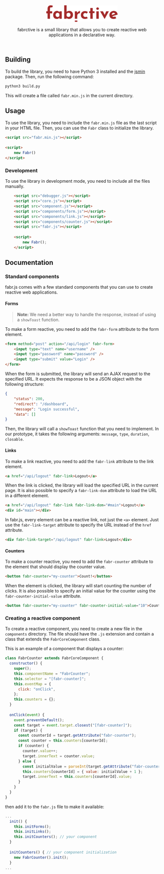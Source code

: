 <br/>

<div align="center">
  <img src="/docs/fabr-logo-color.svg" height="54">
  <p align="center">fabrctive is a small library that allows you to create reactive web applications in a declarative way.</p>
</div>

<br/>

## Building
To build the library, you need to have Python 3 installed and the [jsmin](https://pypi.org/project/jsmin/)
package. Then, run the following command:

```bash
python3 build.py
```

This will create a file called `fabr.min.js` in the current directory.

## Usage
To use the library, you need to include the `fabr.min.js` file as the last script in your HTML file.
Then, you can use the `Fabr` class to initialize the library.

```html
<script src="fabr.min.js"></script>

<script>
    new Fabr()
</script>
```

### Development
To use the library in development mode, you need to include all the files manually.

```html
    <script src="debugger.js"></script>
    <script src="core.js"></script>
    <script src="component.js"></script>
    <script src="components/form.js"></script>
    <script src="components/link.js"></script>
    <script src="components/counter.js"></script>
    <script src="fabr.js"></script>

    <script>
        new Fabr();
    </script>
```

## Documentation

### Standard components
fabr.js comes with a few standard components that you can use to create reactive web applications.

#### Forms
> **Note:** We need a better way to handle the response, instead of using a `showToast` function.

To make a form reactive, you need to add the `fabr-form` attribute to the form element.

```html
<form method="post" action="/api/login" fabr-form>
    <input type="text" name="username" />
    <input type="password" name="password" />
    <input type="submit" value="Login" />
</form>
```

When the form is submitted, the library will send an AJAX request to the specified URL. It expects
the response to be a JSON object with the following structure:

```json
{
    "status": 200,
    "redirect": "/dashboard",
    "message": "Login successful",
    "data": []
}
```

Then, the library will call a `showToast` function that you need to implement. In our prototype,
it takes the following arguments: `message`, `type`, `duration`, `closable`.

#### Links
To make a link reactive, you need to add the `fabr-link` attribute to the link element.

```html
<a href="/api/logout" fabr-link>Logout</a>
```

When the link is clicked, the library will load the specified URL in the current page. It is also
possible to specify a `fabr-link-dom` attribute to load the URL in a different element.

```html
<a href="/api/logout" fabr-link fabr-link-dom="#main">Logout</a>
<div id="main"></div>
```

In fabr.js, every element can be a reactive link, not just the `<a>` element. Just use the
`fabr-link-target` attribute to specify the URL instead of the `href` attribute.

```html
<div fabr-link-target="/api/logout" fabr-link>Logout</div>
```

#### Counters
To make a counter reactive, you need to add the `fabr-counter` attribute to the element that
should display the counter value.

```html
<button fabr-counter="my-counter">Count!</button>
```

When the element is clicked, the library will start counting the number of clicks. It is also
possible to specify an initial value for the counter using the `fabr-counter-initial-value`
attribute.

```html
<button fabr-counter="my-counter" fabr-counter-initial-value="10">Count!</button>
```

### Creating a reactive component
To create a reactive component, you need to create a new file in the `components` directory. The file
should have the `.js` extension and contain a class that extends the `FabrCoreComponent` class.

This is an example of a component that displays a counter:

```javascript
class FabrCounter extends FabrCoreComponent {
  constructor() {
    super();
    this.componentName = "FabrCounter";
    this.selector = "[fabr-counter]";
    this.eventMap = {
      click: "onClick",
    };
    this.counters = {};
  }

  onClick(event) {
    event.preventDefault();
    const target = event.target.closest("[fabr-counter]");
    if (target) {
      const counterId = target.getAttribute("fabr-counter");
      const counter = this.counters[counterId];
      if (counter) {
        counter.value++;
        target.innerText = counter.value;
      } else {
        const initialValue = parseInt(target.getAttribute("fabr-counter-initial-value")) || 0;
        this.counters[counterId] = { value: initialValue + 1 };
        target.innerText = this.counters[counterId].value;
      }
    }
  }
}
```

then add it to the `fabr.js` file to make it available:

```javascript
...
  init() {
    this.initForms();
    this.initLinks();
    this.initCounters(); // your component
  }

  initCounters() { // your component initialization
    new FabrCounter().init();
  }
...
```
